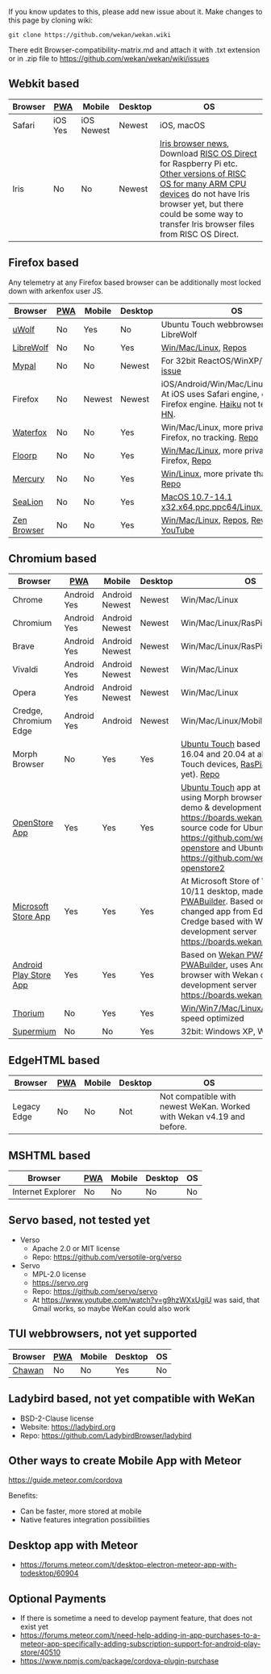 If you know updates to this, please add new issue about it. Make changes to this page by cloning wiki:

```
git clone https://github.com/wekan/wekan.wiki
```
There edit Browser-compatibility-matrix.md and attach it with .txt extension or in .zip file to https://github.com/wekan/wekan/wiki/issues

## Webkit based

Browser | [PWA](PWA) | Mobile | Desktop | OS
------- | ----| ------ | ------- | -------
Safari | iOS Yes | iOS Newest | Newest | iOS, macOS
Iris | No | No | Newest | [Iris browser news](https://www.riscosopen.org/forum/forums/1/topics/19545), Download [RISC OS Direct](https://www.riscosdev.com/direct/) for Raspberry Pi etc. [Other versions of RISC OS for many ARM CPU devices](https://www.riscosopen.org/content/downloads) do not have Iris browser yet, but there could be some way to transfer Iris browser files from RISC OS Direct.

## Firefox based

Any telemetry at any Firefox based browser can be additionally most locked down with arkenfox user JS.

Browser | [PWA](PWA) | Mobile | Desktop | OS
------- | ----| ------ | ------- | -------
[uWolf](https://open-store.io/app/uwolf.chromiumos-guy) | No | Yes | No | Ubuntu Touch webbrowser based of LibreWolf
[LibreWolf](https://librewolf.net) | No | No | Yes | [Win/Mac/Linux](https://librewolf.net/installation/), [Repos](https://codeberg.org/librewolf)
[Mypal](https://github.com/reactosapps/apps/releases/download/0.01/mypal-27.9.4.win32.installer.exe) | No | No | Newest | For 32bit ReactOS/WinXP/Win7/etc [issue](https://github.com/wekan/wekan/issues/3132)
Firefox | No | Newest | Newest | iOS/Android/Win/Mac/Linux/BSD/RasPi. At iOS uses Safari engine, elsewhere Firefox engine. [Haiku](https://discuss.haiku-os.org/t/progress-on-porting-firefox/13493/143) not tested yet - [HN](https://news.ycombinator.com/item?id=41214762).
[Waterfox](https://www.waterfox.net) | No | No | Yes | Win/Mac/Linux, more private than Firefox, no tracking. [Repo](https://github.com/BrowserWorks/Waterfox)
[Floorp](https://floorp.app) | No | No | Yes | [Win/Mac/Linux](https://github.com/Floorp-Projects/Floorp/releases), more private than Firefox, [Repo](https://github.com/Floorp-Projects/Floorp)
[Mercury](https://thorium.rocks/mercury) | No | No | Yes | [Win/Linux](https://github.com/Alex313031/Mercury/releases), more private than Firefox, [Repo](https://github.com/Alex313031/Mercury)
[SeaLion](https://github.com/wicknix/SeaLion) | No | No | Yes | [MacOS 10.7-14.1 x32,x64,ppc,ppc64/Linux x64](https://github.com/wicknix/SeaLion/releases), [Repo](https://github.com/wicknix/SeaLion)
[Zen Browser](https://www.zen-browser.app/) | No | No | Yes | [Win/Mac/Linux](https://www.zen-browser.app/download), [Repos](https://github.com/zen-browser), [Review at YouTube](https://www.youtube.com/watch?v=tKM2N4TQHQY)

## Chromium based

Browser | [PWA](PWA) | Mobile | Desktop | OS
------- | ----| ------ | ------- | -------
Chrome | Android Yes | Android Newest | Newest | Win/Mac/Linux
Chromium | Android Yes | Android Newest | Newest | Win/Mac/Linux/RasPi
Brave | Android Yes | Android Newest | Newest | Win/Mac/Linux/RasPi
Vivaldi | Android Yes | Android Newest | Newest | Win/Mac/Linux
Opera | Android Yes | Android Newest | Newest | Win/Mac/Linux
Credge, Chromium Edge | Android Yes | Android | Newest | Win/Mac/Linux/Mobile
Morph Browser | No | Yes | Yes | [Ubuntu Touch](https://ubports.com) based on Ubuntu 16.04 and 20.04 at all Ubuntu Touch devices, [RasPi3](https://ci.ubports.com/job/rootfs/job/rootfs-rpi/) (not RasPi4 yet). [Repo](https://gitlab.com/ubports/development/core/morph-browser)
[OpenStore App](https://open-store.io/app/wekan.wekanteam) | Yes | Yes | Yes |  [Ubuntu Touch](https://ubports.com) app at [OpenStore](https://open-store.io/app/wekan.wekanteam) using Morph browser with Wekan demo & development server https://boards.wekan.team . App source code for Ubuntu 16.04 at https://github.com/wekan/wekan-openstore and Ubuntu 20.04 at https://github.com/wekan/wekan-openstore2
[Microsoft Store App](https://www.microsoft.com/fi-fi/p/wekan/9p2mrxvd087r#activetab=pivot:overviewtab) | Yes | Yes | Yes | At Microsoft Store of Windows 10/11 desktop, made with [PWABuilder](https://www.pwabuilder.com/). Based on [Wekan PWA](https://boards.wekan.team/b/D2SzJKZDS4Z48yeQH/wekan-open-source-kanban-board-with-mit-license/s7SkzYviC2e963FkT), changed app from EdgeHTML to Credge based with Wekan demo & development server https://boards.wekan.team
[Android Play Store App](https://play.google.com/store/apps/details?id=team.wekan.boards.twa) | Yes | Yes | Yes | Based on [Wekan PWA](https://boards.wekan.team/b/D2SzJKZDS4Z48yeQH/wekan-open-source-kanban-board-with-mit-license/s7SkzYviC2e963FkT), made with [PWABuilder](https://www.pwabuilder.com/), uses Android Chrome browser with Wekan demo & development server https://boards.wekan.team
[Thorium](https://thorium.rocks) | No | Yes | Yes | [Win/Win7/Mac/Linux/Android/RasPi](https://thorium.rocks), speed optimized
[Supermium](https://github.com/win32ss/supermium) | No | No | Yes | 32bit: Windows XP, Windows 2003

## EdgeHTML based

Browser | [PWA](PWA) | Mobile | Desktop | OS
------- | ----| ------ | ------- | -------
Legacy Edge | No | No | Not | Not compatible with newest WeKan. Worked with Wekan v4.19 and before.

## MSHTML based

Browser | [PWA](PWA) | Mobile | Desktop | OS
------- | ----| ------ | ------- | -------
Internet Explorer | No | No | No | No | No

## Servo based, not tested yet

- Verso
  - Apache 2.0 or MIT license
  - Repo: https://github.com/versotile-org/verso
- Servo
  - MPL-2.0 license
  - https://servo.org
  - Repo: https://github.com/servo/servo
  - At https://www.youtube.com/watch?v=g9hzWXxUgiU was said, that Gmail works, so maybe WeKan could also work

## TUI webbrowsers, not yet supported

Browser | [PWA](PWA) | Mobile | Desktop | OS
------- | ----| ------ | ------- | -------
[Chawan](https://chawan.net) | No | No | Yes | No | Linux/BSD. [Release 0.2.0](https://chawan.net/news/chawan-0-2-0.html), [HN](https://news.ycombinator.com/item?id=44293260)

## Ladybird based, not yet compatible with WeKan

- BSD-2-Clause license
- Website: https://ladybird.org
- Repo: https://github.com/LadybirdBrowser/ladybird

## Other ways to create Mobile App with Meteor

https://guide.meteor.com/cordova

Benefits:
- Can be faster, more stored at mobile
- Native features integration possibilities

## Desktop app with Meteor

- https://forums.meteor.com/t/desktop-electron-meteor-app-with-todesktop/60904

## Optional Payments

- If there is sometime a need to develop payment feature, that does not exist yet
- https://forums.meteor.com/t/need-help-adding-in-app-purchases-to-a-meteor-app-specifically-adding-subscription-support-for-android-play-store/40510
- https://www.npmjs.com/package/cordova-plugin-purchase

